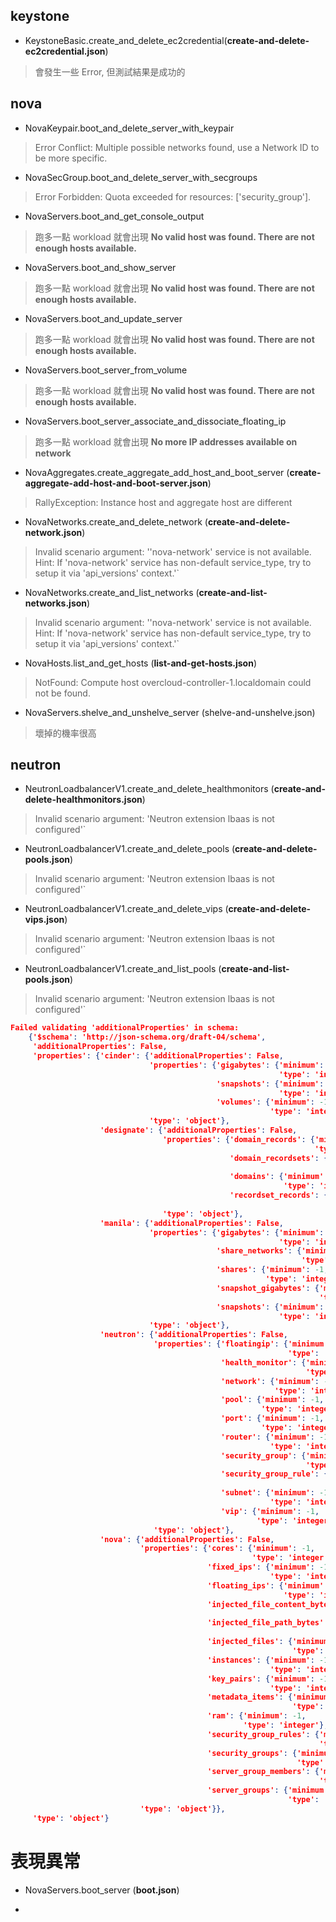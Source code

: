 ## keystone

- KeystoneBasic.create_and_delete_ec2credential(**create-and-delete-ec2credential.json**)
> 會發生一些 Error, 但測試結果是成功的

## nova

- NovaKeypair.boot_and_delete_server_with_keypair
> Error Conflict: Multiple possible networks found, use a Network ID to be more specific.

- NovaSecGroup.boot_and_delete_server_with_secgroups
> Error Forbidden: Quota exceeded for resources: ['security_group'].


- NovaServers.boot_and_get_console_output
> 跑多一點 workload 就會出現 **No valid host was found. There are not enough hosts available.**

- NovaServers.boot_and_show_server 
> 跑多一點 workload 就會出現 **No valid host was found. There are not enough hosts available.**

- NovaServers.boot_and_update_server
> 跑多一點 workload 就會出現 **No valid host was found. There are not enough hosts available.**

- NovaServers.boot_server_from_volume
> 跑多一點 workload 就會出現 **No valid host was found. There are not enough hosts available.**

- NovaServers.boot_server_associate_and_dissociate_floating_ip 
> 跑多一點 workload 就會出現 **No more IP addresses available on network**

- NovaAggregates.create_aggregate_add_host_and_boot_server (**create-aggregate-add-host-and-boot-server.json**)
> RallyException: Instance host and aggregate host are different

- NovaNetworks.create_and_delete_network (**create-and-delete-network.json**)
> Invalid scenario argument: ''nova-network' service is not available. Hint: If 'nova-network' service has non-default service_type, try to setup it via 'api_versions' context.'`

- NovaNetworks.create_and_list_networks (**create-and-list-networks.json**)
> Invalid scenario argument: ''nova-network' service is not available. Hint: If 'nova-network' service has non-default service_type, try to setup it via 'api_versions' context.'`

- NovaHosts.list_and_get_hosts (**list-and-get-hosts.json**)
> NotFound: Compute host overcloud-controller-1.localdomain could not be found.

- NovaServers.shelve_and_unshelve_server (shelve-and-unshelve.json)
> 壞掉的機率很高



## neutron

- NeutronLoadbalancerV1.create_and_delete_healthmonitors (**create-and-delete-healthmonitors.json**)
> Invalid scenario argument: 'Neutron extension lbaas is not configured'`

- NeutronLoadbalancerV1.create_and_delete_pools (**create-and-delete-pools.json**)
> Invalid scenario argument: 'Neutron extension lbaas is not configured'`

- NeutronLoadbalancerV1.create_and_delete_vips (**create-and-delete-vips.json**)
> Invalid scenario argument: 'Neutron extension lbaas is not configured'`

- NeutronLoadbalancerV1.create_and_list_pools (**create-and-list-pools.json**)
> Invalid scenario argument: 'Neutron extension lbaas is not configured'`





```json
Failed validating 'additionalProperties' in schema:
    {'$schema': 'http://json-schema.org/draft-04/schema',
     'additionalProperties': False,
     'properties': {'cinder': {'additionalProperties': False,
                               'properties': {'gigabytes': {'minimum': -1,
                                                            'type': 'integer'},
                                              'snapshots': {'minimum': -1,
                                                            'type': 'integer'},
                                              'volumes': {'minimum': -1,
                                                          'type': 'integer'}},
                               'type': 'object'},
                    'designate': {'additionalProperties': False,
                                  'properties': {'domain_records': {'minimum': 1,
                                                                    'type': 'integer'},
                                                 'domain_recordsets': {'minimum': 1,
                                                                       'type': 'integer'},
                                                 'domains': {'minimum': 1,
                                                             'type': 'integer'},
                                                 'recordset_records': {'minimum': 1,
                                                                       'type': 'integer'}},
                                  'type': 'object'},
                    'manila': {'additionalProperties': False,
                               'properties': {'gigabytes': {'minimum': -1,
                                                            'type': 'integer'},
                                              'share_networks': {'minimum': -1,
                                                                 'type': 'integer'},
                                              'shares': {'minimum': -1,
                                                         'type': 'integer'},
                                              'snapshot_gigabytes': {'minimum': -1,
                                                                     'type': 'integer'},
                                              'snapshots': {'minimum': -1,
                                                            'type': 'integer'}},
                               'type': 'object'},
                    'neutron': {'additionalProperties': False,
                                'properties': {'floatingip': {'minimum': -1,
                                                              'type': 'integer'},
                                               'health_monitor': {'minimum': -1,
                                                                  'type': 'integer'},
                                               'network': {'minimum': -1,
                                                           'type': 'integer'},
                                               'pool': {'minimum': -1,
                                                        'type': 'integer'},
                                               'port': {'minimum': -1,
                                                        'type': 'integer'},
                                               'router': {'minimum': -1,
                                                          'type': 'integer'},
                                               'security_group': {'minimum': -1,
                                                                  'type': 'integer'},
                                               'security_group_rule': {'minimum': -1,
                                                                       'type': 'integer'},
                                               'subnet': {'minimum': -1,
                                                          'type': 'integer'},
                                               'vip': {'minimum': -1,
                                                       'type': 'integer'}},
                                'type': 'object'},
                    'nova': {'additionalProperties': False,
                             'properties': {'cores': {'minimum': -1,
                                                      'type': 'integer'},
                                            'fixed_ips': {'minimum': -1,
                                                          'type': 'integer'},
                                            'floating_ips': {'minimum': -1,
                                                             'type': 'integer'},
                                            'injected_file_content_bytes': {'minimum': -1,
                                                                            'type': 'integer'},
                                            'injected_file_path_bytes': {'minimum': -1,
                                                                         'type': 'integer'},
                                            'injected_files': {'minimum': -1,
                                                               'type': 'integer'},
                                            'instances': {'minimum': -1,
                                                          'type': 'integer'},
                                            'key_pairs': {'minimum': -1,
                                                          'type': 'integer'},
                                            'metadata_items': {'minimum': -1,
                                                               'type': 'integer'},
                                            'ram': {'minimum': -1,
                                                    'type': 'integer'},
                                            'security_group_rules': {'minimum': -1,
                                                                     'type': 'integer'},
                                            'security_groups': {'minimum': -1,
                                                                'type': 'integer'},
                                            'server_group_members': {'minimum': -1,
                                                                     'type': 'integer'},
                                            'server_groups': {'minimum': -1,
                                                              'type': 'integer'}},
                             'type': 'object'}},
     'type': 'object'}
```



表現異常
======

- NovaServers.boot_server (**boot.json**)

- 